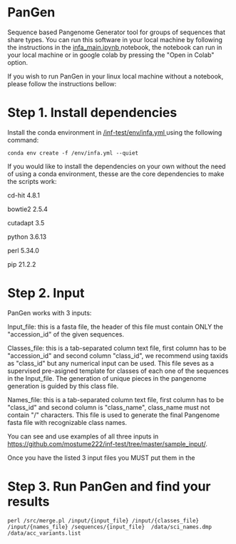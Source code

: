# PanGen 
Sequence based Pangenome Generator tool for groups of sequences that share types. 
You can run this software in your local machine by following the instructions in the [infa_main.ipynb ](https://github.com/mostume222/inf-test/blob/master/infa_main.ipynb) notebook, the notebook can run in your local machine or in google colab by pressing the "Open in Colab" option.

If you wish to run PanGen in your linux local machine without a notebook, please follow the instructions bellow:

# Step 1. Install dependencies

Install the conda environment in [/inf-test/env/infa.yml ](https://github.com/mostume222/inf-test/blob/master/env/infa.yml) using the following command:

```
conda env create -f /env/infa.yml --quiet
```

If you would like to install the dependencies on your own without the need of using a conda environment, thesse are the core dependencies to make the scripts work:

cd-hit 4.8.1

bowtie2 2.5.4

cutadapt 3.5

python 3.6.13

perl 5.34.0

pip 21.2.2

# Step 2. Input 
PanGen works with 3 inputs:

Input_file: this is a fasta file, the header of this file must contain ONLY the "accession_id" of the given sequences.

Classes_file: this is a tab-separated column text file, first column has to be "accession_id" and second column "class_id", we recommend using taxids as "class_id" but any numerical input can be used. This file seves as a supervised pre-asigned template for classes of each one of the sequences in the Input_file. The generation of unique pieces in the pangenome generation is guided by this class file.

Names_file: this is a tab-separated column text file, first column has to be "class_id" and second column is "class_name", class_name must not contain "/" characters. This file is used to generate the final Pangenome fasta file with recognizable class names. 

You can see and use examples of all three inputs in https://github.com/mostume222/inf-test/tree/master/sample_input/.

Once you have the listed 3 input files you MUST put them in the 

# Step 3. Run PanGen and find your results


```
perl /src/merge.pl /input/{input_file} /input/{classes_file} /input/{names_file} /sequences/{input_file}  /data/sci_names.dmp /data/acc_variants.list
```
